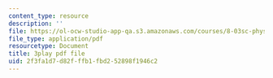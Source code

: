 ```yaml
---
content_type: resource
description: ''
file: https://ol-ocw-studio-app-qa.s3.amazonaws.com/courses/8-03sc-physics-iii-vibrations-and-waves-fall-2016/2f3fa1d7d82fffb1fbd252898f1946c2_T2n6fVybLcU.pdf
file_type: application/pdf
resourcetype: Document
title: 3play pdf file
uid: 2f3fa1d7-d82f-ffb1-fbd2-52898f1946c2
---
```

